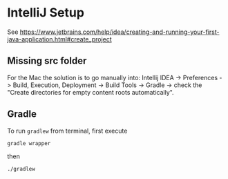 # IntelliJ Setup

See https://www.jetbrains.com/help/idea/creating-and-running-your-first-java-application.html#create_project

## Missing src folder
For the Mac the solution is to go manually into: Intellij IDEA -> Preferences -> Build, Execution, Deployment -> Build Tools -> Gradle -> check the "Create directories for empty content roots automatically".

## Gradle

To run `gradlew` from terminal, first execute

`gradle wrapper`

then

`./gradlew`

